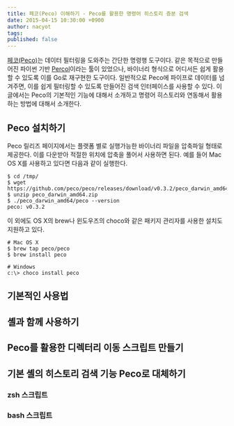 ```yaml
---
title: 페코(Peco) 이해하기 - Peco를 활용한 명령어 히스토리 증분 검색
date: 2015-04-15 10:30:00 +0900
author: nacyot
tags: 
published: false
---
```


[페코(Peco)][peco]는 데이터 필터링을 도와주는 간단한 명령행 도구이다. 같은 목적으로 만들어진 파이썬 기반 [Percol][percol]이라는 툴이 있었으나, 바이너리 형식으로 어디서든 쉽게 활용할 수 있도록 이를 Go로 재구현한 도구이다. 일반적으로 Peco에 파이프로 데이터를 넘겨주면, 이를 쉽게 필터링할 수 있도록 만들어진 검색 인터페이스를 사용할 수 있다. 이 글에서는 Peco의 기본적인 기능에 대해서 소개하고 명령어 히스토리와 연동해서 활용하는 방법에 대해서 소개한다.

[percol]: https://github.com/mooz/percol
[peco]: https://github.com/peco/peco

<!--more-->

## Peco 설치하기

Peco 릴리즈 페이지에서는 플랫폼 별로 실행가능한 바이너리 파일을 압축파일 형태로 제공한다. 이를 다운받아 적절한 위치에 압축을 풀어서 사용하면 된다. 예를 들어 Mac OS X를 사용하고 있다면 다음과 같이 실행한다.

```
$ cd /tmp/
$ wget https://github.com/peco/peco/releases/download/v0.3.2/peco_darwin_amd64.zip
$ unzip peco_darwin_amd64.zip
$ ./peco_darwin_amd64/peco --version
peco: v0.3.2
```

이 외에도 OS X의 brew나 윈도우즈의 choco와 같은 패키지 관리자를 사용한 설치도 지원하고 있다.

```
# Mac OS X
$ brew tap peco/peco
$ brew install peco

# Windows
c:\> choco install peco
```

[release]: https://github.com/peco/peco/releases

## 기본적인 사용법

## 셸과 함께 사용하기

## Peco를 활용한 디렉터리 이동 스크립트 만들기


## 기본 셸의 히스토리 검색 기능 Peco로 대체하기

### zsh 스크립트
### bash 스크립트
